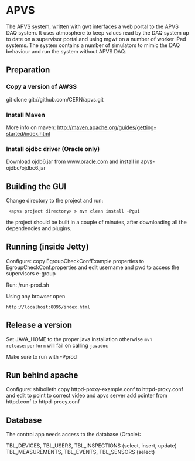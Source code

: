 # APVS

The APVS system, written with gwt interfaces a web portal to the APVS DAQ system.
It uses atmosphere to keep values read by the DAQ system up to date on a supervisor
portal and using mgwt on a number of worker iPad systems. The system contains a number
of simulators to mimic the DAQ behaviour and run the system without APVS DAQ.

## Preparation

### Copy a version of AWSS

   git clone git://github.com/CERN/apvs.git

### Install Maven

More info on maven: http://maven.apache.org/guides/getting-started/index.html 

### Install ojdbc driver (Oracle only)

Download ojdb6.jar from www.oracle.com and install in apvs-ojdbc/ojdbc6.jar

## Building the GUI

Change directory to the project and run:

	 <apvs project directory> > mvn clean install -Pgui
	
the project should be built in a couple of minutes, after downloading all the dependencies and plugins. 


## Running (inside Jetty)

Configure:
	copy EgroupCheckConfExample.properties to EgroupCheckConf.properties and edit username and pwd to access the supervisors e-group

Run:
	<apvs project directory>/run-prod.sh

Using any browser open

	http://localhost:8095/index.html


## Release a version

Set JAVA_HOME to the proper java installation otherwise `mvn release:perform` will fail on calling `javadoc`

Make sure to run with -Pprod


## Run behind apache

Configure:
        shibolleth
	copy httpd-proxy-example.conf to httpd-proxy.conf and edit to point to correct video and apvs server
	add pointer from httpd.conf to httpd-procy.conf


## Database

The control app needs access to the database (Oracle):

TBL_DEVICES, TBL_USERS, TBL_INSPECTIONS (select, insert, update)
TBL_MEASUREMENTS, TBL_EVENTS, TBL_SENSORS (select)


